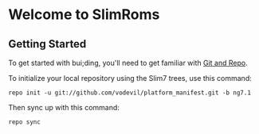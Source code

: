 Welcome to SlimRoms
===================


Getting Started
---------------

To get started with bui;ding, you'll need to get familiar with
[Git and Repo](https://source.android.com/source/using-repo.html).

To initialize your local repository using the Slim7 trees, use this command:


	repo init -u git://github.com/vodevil/platform_manifest.git -b ng7.1



Then sync up with this command:

	repo sync



